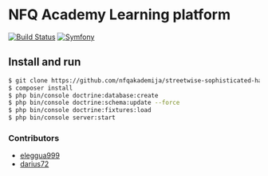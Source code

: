 # NFQ Academy Learning platform
[![Build Status](https://travis-ci.org/nfqakademija/streetwise-sophisticated-hackers.svg?branch=master)](https://travis-ci.org/nfqakademija/streetwise-sophisticated-hackers)
[![Symfony](https://img.shields.io/badge/Symfony-%203.x-green.svg "Supports Symfony 3.x")](https://symfony.com/)

## Install and run

```bash
$ git clone https://github.com/nfqakademija/streetwise-sophisticated-hackers.git
$ composer install
$ php bin/console doctrine:database:create
$ php bin/console doctrine:schema:update --force
$ php bin/console doctrine:fixtures:load
$ php bin/console server:start
```

### Contributors

- [eleggua999](https://github.com/eleggua999)
- [darius72](https://github.com/darius72)
